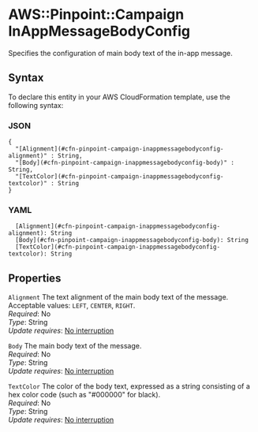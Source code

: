 # AWS::Pinpoint::Campaign InAppMessageBodyConfig<a name="aws-properties-pinpoint-campaign-inappmessagebodyconfig"></a>

Specifies the configuration of main body text of the in\-app message\.

## Syntax<a name="aws-properties-pinpoint-campaign-inappmessagebodyconfig-syntax"></a>

To declare this entity in your AWS CloudFormation template, use the following syntax:

### JSON<a name="aws-properties-pinpoint-campaign-inappmessagebodyconfig-syntax.json"></a>

```
{
  "[Alignment](#cfn-pinpoint-campaign-inappmessagebodyconfig-alignment)" : String,
  "[Body](#cfn-pinpoint-campaign-inappmessagebodyconfig-body)" : String,
  "[TextColor](#cfn-pinpoint-campaign-inappmessagebodyconfig-textcolor)" : String
}
```

### YAML<a name="aws-properties-pinpoint-campaign-inappmessagebodyconfig-syntax.yaml"></a>

```
  [Alignment](#cfn-pinpoint-campaign-inappmessagebodyconfig-alignment): String
  [Body](#cfn-pinpoint-campaign-inappmessagebodyconfig-body): String
  [TextColor](#cfn-pinpoint-campaign-inappmessagebodyconfig-textcolor): String
```

## Properties<a name="aws-properties-pinpoint-campaign-inappmessagebodyconfig-properties"></a>

`Alignment` <a name="cfn-pinpoint-campaign-inappmessagebodyconfig-alignment"></a>
The text alignment of the main body text of the message\. Acceptable values: `LEFT`, `CENTER`, `RIGHT`\.  
_Required_: No  
_Type_: String  
_Update requires_: [No interruption](https://docs.aws.amazon.com/AWSCloudFormation/latest/UserGuide/using-cfn-updating-stacks-update-behaviors.html#update-no-interrupt)

`Body` <a name="cfn-pinpoint-campaign-inappmessagebodyconfig-body"></a>
The main body text of the message\.  
_Required_: No  
_Type_: String  
_Update requires_: [No interruption](https://docs.aws.amazon.com/AWSCloudFormation/latest/UserGuide/using-cfn-updating-stacks-update-behaviors.html#update-no-interrupt)

`TextColor` <a name="cfn-pinpoint-campaign-inappmessagebodyconfig-textcolor"></a>
The color of the body text, expressed as a string consisting of a hex color code \(such as "\#000000" for black\)\.  
_Required_: No  
_Type_: String  
_Update requires_: [No interruption](https://docs.aws.amazon.com/AWSCloudFormation/latest/UserGuide/using-cfn-updating-stacks-update-behaviors.html#update-no-interrupt)
